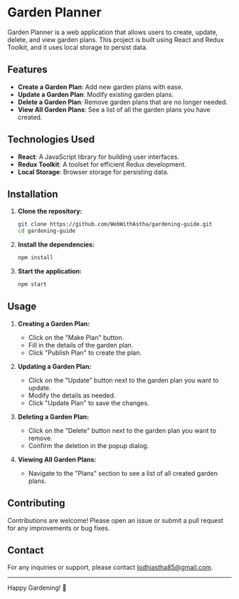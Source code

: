 # Garden Planner

Garden Planner is a web application that allows users to create, update, delete, and view garden plans. This project is built using React and Redux Toolkit, and it uses local storage to persist data.

## Features

- **Create a Garden Plan**: Add new garden plans with ease.
- **Update a Garden Plan**: Modify existing garden plans.
- **Delete a Garden Plan**: Remove garden plans that are no longer needed.
- **View All Garden Plans**: See a list of all the garden plans you have created.

## Technologies Used

- **React**: A JavaScript library for building user interfaces.
- **Redux Toolkit**: A toolset for efficient Redux development.
- **Local Storage**: Browser storage for persisting data.

## Installation

1. **Clone the repository:**
    ```bash
    git clone https://github.com/WebWithAstha/gardening-guide.git
    cd gardening-guide
    ```

2. **Install the dependencies:**
    ```bash
    npm install
    ```

3. **Start the application:**
    ```bash
    npm start
    ```

## Usage

1. **Creating a Garden Plan:**
   - Click on the "Make Plan" button.
   - Fill in the details of the garden plan.
   - Click "Publish Plan" to create the plan.

2. **Updating a Garden Plan:**
   - Click on the "Update" button next to the garden plan you want to update.
   - Modify the details as needed.
   - Click "Update Plan" to save the changes.

3. **Deleting a Garden Plan:**
   - Click on the "Delete" button next to the garden plan you want to remove.
   - Confirm the deletion in the popup dialog.

4. **Viewing All Garden Plans:**
   - Navigate to the "Plans" section to see a list of all created garden plans.

## Contributing

Contributions are welcome! Please open an issue or submit a pull request for any improvements or bug fixes.

## Contact

For any inquiries or support, please contact lodhiastha85@gmail.com.

---

Happy Gardening! 🌱
